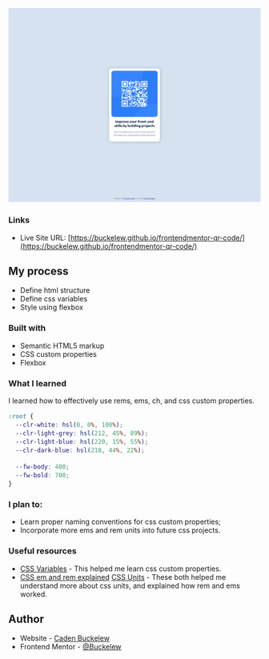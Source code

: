 ![](./screenshot.png)

### Links

- Live Site URL: [https://buckelew.github.io/frontendmentor-qr-code/](https://buckelew.github.io/frontendmentor-qr-code/)

## My process

- Define html structure
- Define css variables
- Style using flexbox

### Built with

- Semantic HTML5 markup
- CSS custom properties
- Flexbox

### What I learned

I learned how to effectively use rems, ems, ch, and css custom properties.

```css
:root {
  --clr-white: hsl(0, 0%, 100%);
  --clr-light-grey: hsl(212, 45%, 89%);
  --clr-light-blue: hsl(220, 15%, 55%);
  --clr-dark-blue: hsl(218, 44%, 22%);

  --fw-body: 400;
  --fw-bold: 700;
}
```

### I plan to:

- Learn proper naming conventions for css custom properties;
- Incorporate more ems and rem units into future css projects.

### Useful resources

- [CSS Variables](https://www.youtube.com/watch?v=PHO6TBq_auI&t=405s) - This helped me learn css custom properties.
- [CSS em and rem explained](https://www.youtube.com/watch?v=_-aDOAMmDHI) [CSS Units](https://www.youtube.com/watch?v=N5wpD9Ov_To) - These both helped me understand more about css units, and explained how rem and ems worked.

## Author

- Website - [Caden Buckelew](https://cadenbuckelew.com)
- Frontend Mentor - [@Buckelew](https://www.frontendmentor.io/profile/Buckelew)
